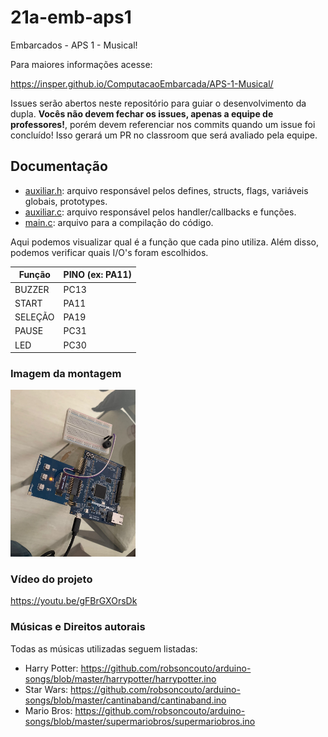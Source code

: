 # 21a-emb-aps1

Embarcados - APS 1 - Musical!

Para maiores informações acesse:

https://insper.github.io/ComputacaoEmbarcada/APS-1-Musical/

Issues serão abertos neste repositório para guiar o desenvolvimento
da dupla. **Vocês não devem fechar os issues, apenas a equipe de professores!**, porém devem referenciar nos commits quando um issue 
foi concluído! Isso gerará um PR no classroom que será avaliado pela equipe.

## Documentação

- [auxiliar.h](firmware/src/auxiliar.h): arquivo responsável pelos defines, structs, flags, variáveis globais, prototypes.
- [auxiliar.c](firmware/src/auxiliar.c): arquivo responsável pelos handler/callbacks e funções.
- [main.c](firmware/src/main.c): arquivo para a compilação do código.          

Aqui podemos visualizar qual é a função que cada pino utiliza. Além disso, podemos verificar quais I/O's foram escolhidos.

| Função  | PINO (ex: PA11) |
|---------|-----------------|
| BUZZER  |      PC13       |
| START   |      PA11       |
| SELEÇÃO |      PA19       |
| PAUSE   |      PC31       |
| LED     |      PC30       |

### Imagem da montagem

<img src="circuito.jpeg" alt="drawing" width="200"/>

### Vídeo do projeto

https://youtu.be/gFBrGXOrsDk

### Músicas e Direitos autorais

Todas as músicas utilizadas seguem listadas:
- Harry Potter: https://github.com/robsoncouto/arduino-songs/blob/master/harrypotter/harrypotter.ino
- Star Wars: https://github.com/robsoncouto/arduino-songs/blob/master/cantinaband/cantinaband.ino
- Mario Bros: https://github.com/robsoncouto/arduino-songs/blob/master/supermariobros/supermariobros.ino
